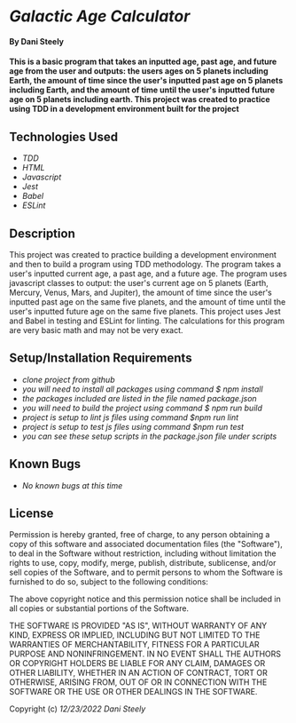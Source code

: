 # _Galactic Age Calculator_

#### By Dani Steely

#### This is a basic program that takes an inputted age, past age, and future age from the user and outputs: the users ages on 5 planets including Earth, the amount of time since the user's inputted past age on 5 planets including Earth, and the amount of time until the user's inputted future age on 5 planets including earth. This project was created to practice using TDD in a development environment built for the project

## Technologies Used

* _TDD_
* _HTML_
* _Javascript_
* _Jest_
* _Babel_
* _ESLint_

## Description

This project was created to practice building a development environment and then to build a program using TDD methodology. The program takes a user's inputted current age, a past age, and a future age. The program uses javascript classes to output: the user's current age on 5 planets (Earth, Mercury, Venus, Mars, and Jupiter), the amount of time since the user's inputted past age on the same five planets, and the amount of time until the user's inputted future age on the same five planets. This project uses Jest and Babel in testing and ESLint for linting. The calculations for this program are very basic math and may not be very exact.

## Setup/Installation Requirements

* _clone project from github_
* _you will need to install all packages using command $ npm install_
* _the packages included are listed in the file named package.json_
* _you will need to build the project using command $ npm run build_
* _project is setup to lint js files using command $npm run lint_
* _project is setup to test js files using command $npm run test_
* _you can see these setup scripts in the package.json file under scripts_

## Known Bugs

* _No known bugs at this time_

## License

Permission is hereby granted, free of charge, to any person obtaining a copy of this software and associated documentation files (the "Software"), to deal in the Software without restriction, including without limitation the rights to use, copy, modify, merge, publish, distribute, sublicense, and/or sell copies of the Software, and to permit persons to whom the Software is furnished to do so, subject to the following conditions:

The above copyright notice and this permission notice shall be included in all copies or substantial portions of the Software.

THE SOFTWARE IS PROVIDED "AS IS", WITHOUT WARRANTY OF ANY KIND, EXPRESS OR IMPLIED, INCLUDING BUT NOT LIMITED TO THE WARRANTIES OF MERCHANTABILITY, FITNESS FOR A PARTICULAR PURPOSE AND NONINFRINGEMENT. IN NO EVENT SHALL THE AUTHORS OR COPYRIGHT HOLDERS BE LIABLE FOR ANY CLAIM, DAMAGES OR OTHER LIABILITY, WHETHER IN AN ACTION OF CONTRACT, TORT OR OTHERWISE, ARISING FROM, OUT OF OR IN CONNECTION WITH THE SOFTWARE OR THE USE OR OTHER DEALINGS IN THE SOFTWARE.

Copyright (c) _12/23/2022_ _Dani Steely_